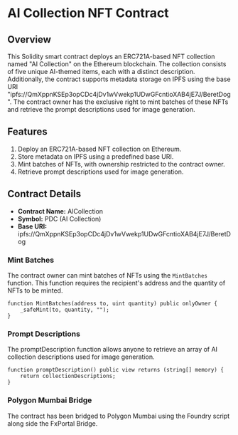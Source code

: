 # AI Collection NFT Contract

## Overview

This Solidity smart contract deploys an ERC721A-based NFT collection named "AI Collection" on the Ethereum blockchain. The collection consists of five unique AI-themed items, each with a distinct description. Additionally, the contract supports metadata storage on IPFS using the base URI "ipfs://QmXppnKSEp3opCDc4jDv1wVwekp1UDwGFcntioXAB4jE7J/BeretDog". The contract owner has the exclusive right to mint batches of these NFTs and retrieve the prompt descriptions used for image generation.

## Features

1. Deploy an ERC721A-based NFT collection on Ethereum.
2. Store metadata on IPFS using a predefined base URI.
3. Mint batches of NFTs, with ownership restricted to the contract owner.
4. Retrieve prompt descriptions used for image generation.

## Contract Details

- **Contract Name:** AICollection
- **Symbol:** PDC (AI Collection)
- **Base URI:** ipfs://QmXppnKSEp3opCDc4jDv1wVwekp1UDwGFcntioXAB4jE7J/BeretDog

### Mint Batches

The contract owner can mint batches of NFTs using the `MintBatches` function. This function requires the recipient's address and the quantity of NFTs to be minted.

```solidity
function MintBatches(address to, uint quantity) public onlyOwner {
    _safeMint(to, quantity, "");
}
```

### Prompt Descriptions

The promptDescription function allows anyone to retrieve an array of AI collection descriptions used for image generation.

```solidity
function promptDescription() public view returns (string[] memory) {
    return collectionDescriptions;
}
```

### Polygon Mumbai Bridge

The contract has been bridged to Polygon Mumbai using the Foundry script along side the FxPortal Bridge.
